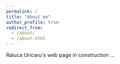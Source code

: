 ```yaml
---
permalink: /
title: "About me"
author_profile: true
redirect_from: 
  - /about/
  - /about.html
---
```


Raluca Uricaru's web page in construction ...
